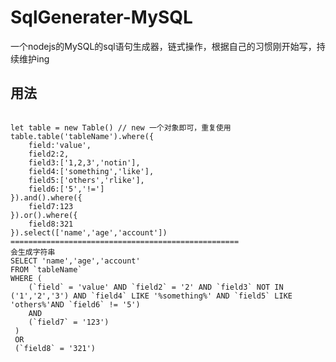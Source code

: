 # SqlGenerater-MySQL
一个nodejs的MySQL的sql语句生成器，链式操作，根据自己的习惯刚开始写，持续维护ing
## 用法
<pre><code>
let table = new Table() // new 一个对象即可，重复使用
table.table('tableName').where({
    field:'value',
    field2:2,
    field3:['1,2,3','notin'],
    field4:['something','like'],
    field5:['others','rlike'],
    field6:['5','!=']
}).and().where({
    field7:123
}).or().where({
    field8:321
}).select(['name','age','account'])
===================================================
会生成字符串
SELECT 'name','age','account' 
FROM `tableName` 
WHERE (
    (`field` = 'value' AND `field2` = '2' AND `field3` NOT IN ('1','2','3') AND `field4` LIKE '%something%' AND `field5` LIKE 'others%'AND `field6` != '5')  
    AND 
    (`field7` = '123')
 )
 OR 
 (`field8` = '321')
</code></pre>

